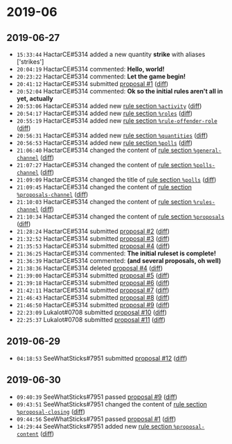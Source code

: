 # 2019-06

## 2019-06-27

* `15:33:44` HactarCE#5314 added a new quantity **strike** with aliases ['strikes']
* `20:04:19` HactarCE#5314 commented: **Hello, world!**
* `20:23:22` HactarCE#5314 commented: **Let the game begin!**
* `20:41:12` HactarCE#5314 submitted [proposal #1](../proposals.md#1) ([diff](https://github.com/Quonauts/Quonauts-4/commit/b8fa3c3de9598a14f52d5490962276e08ede02c0))
* `20:52:04` HactarCE#5314 commented: **Ok so the initial rules aren't all in yet, actually**
* `20:53:06` HactarCE#5314 added new [rule section `%activity`](../rules.md#activity) ([diff](https://github.com/Quonauts/Quonauts-4/commit/11c5f891cc5e16068053cab7d1781bfcb7286c3b))
* `20:54:17` HactarCE#5314 added new [rule section `%roles`](../rules.md#roles) ([diff](https://github.com/Quonauts/Quonauts-4/commit/c36bcb2f27918bcda3de590862566180714f718b))
* `20:55:19` HactarCE#5314 added new [rule section `%rule-offender-role`](../rules.md#rule-offender-role) ([diff](https://github.com/Quonauts/Quonauts-4/commit/c3d8e8ea769ff9db9574062e9b835a433e09100e))
* `20:56:31` HactarCE#5314 added new [rule section `%quantities`](../rules.md#quantities) ([diff](https://github.com/Quonauts/Quonauts-4/commit/3b0e1f1a12464355aa1bf417e7356afd0051c916))
* `20:56:53` HactarCE#5314 added new [rule section `%polls`](../rules.md#polls) ([diff](https://github.com/Quonauts/Quonauts-4/commit/17040ece588413ff86c737099c963655a449ba35))
* `21:06:40` HactarCE#5314 changed the content of [rule section `%general-channel`](../rules.md#general-channel) ([diff](https://github.com/Quonauts/Quonauts-4/commit/16bb3b4a5bf539f9124ef177fe32855df6d8362c))
* `21:07:27` HactarCE#5314 changed the content of [rule section `%polls-channel`](../rules.md#polls-channel) ([diff](https://github.com/Quonauts/Quonauts-4/commit/2d6674e3b0fc045bc92e43e923fb28d568e9ae77))
* `21:09:09` HactarCE#5314 changed the title of [rule section `%polls`](../rules.md#polls) ([diff](https://github.com/Quonauts/Quonauts-4/commit/80e8bac919aa3f310addde9fe1950ab6f902f397))
* `21:09:45` HactarCE#5314 changed the content of [rule section `%proposals-channel`](../rules.md#proposals-channel) ([diff](https://github.com/Quonauts/Quonauts-4/commit/1fae3eb1d13835035a026237f82f42a6e6841cb0))
* `21:10:03` HactarCE#5314 changed the content of [rule section `%rules-channel`](../rules.md#rules-channel) ([diff](https://github.com/Quonauts/Quonauts-4/commit/f35e8c891007709f4618ad31922ab9b44b845369))
* `21:10:34` HactarCE#5314 changed the content of [rule section `%proposals`](../rules.md#proposals) ([diff](https://github.com/Quonauts/Quonauts-4/commit/8f95fdc3be4ea9fbaa1273f60a7357a15b65f8c5))
* `21:28:24` HactarCE#5314 submitted [proposal #2](../proposals.md#2) ([diff](https://github.com/Quonauts/Quonauts-4/commit/29936c6b599628194651779079d482cffda9d774))
* `21:32:52` HactarCE#5314 submitted [proposal #3](../proposals.md#3) ([diff](https://github.com/Quonauts/Quonauts-4/commit/17c5e1b32316ec515aecc4339fb4e7e823de21ee))
* `21:35:53` HactarCE#5314 submitted [proposal #4](../proposals.md#4) ([diff](https://github.com/Quonauts/Quonauts-4/commit/7767a447f44aae9c9a9be16165c1645061d26109))
* `21:36:25` HactarCE#5314 commented: **The initial ruleset is complete!**
* `21:36:39` HactarCE#5314 commented: **(and several proposals, oh well)**
* `21:38:36` HactarCE#5314 deleted [proposal #4](../proposals.md#4) ([diff](https://github.com/Quonauts/Quonauts-4/commit/d59ffc59959c8523760787a724098e77952aec2c))
* `21:39:00` HactarCE#5314 submitted [proposal #5](../proposals.md#5) ([diff](https://github.com/Quonauts/Quonauts-4/commit/d373b4c486e346b832c3280c5104f8fa744d85e2))
* `21:39:18` HactarCE#5314 submitted [proposal #6](../proposals.md#6) ([diff](https://github.com/Quonauts/Quonauts-4/commit/c1898fd496bf764f1770209069797e3d9745edf8))
* `21:42:11` HactarCE#5314 submitted [proposal #7](../proposals.md#7) ([diff](https://github.com/Quonauts/Quonauts-4/commit/cd7026c67482fff125ea34d466cbef9453d136ae))
* `21:46:43` HactarCE#5314 submitted [proposal #8](../proposals.md#8) ([diff](https://github.com/Quonauts/Quonauts-4/commit/006ff2400599bf6266a0a42497950ea5dc72aad5))
* `21:46:50` HactarCE#5314 submitted [proposal #9](../proposals.md#9) ([diff](https://github.com/Quonauts/Quonauts-4/commit/fbb28beaca33610e358c75e8897b5dc9e06298bf))
* `22:23:09` Lukalot#0708 submitted [proposal #10](../proposals.md#10) ([diff](https://github.com/Quonauts/Quonauts-4/commit/fb144aef4771047d58e9f6c115033e1634ec7801))
* `22:25:37` Lukalot#0708 submitted [proposal #11](../proposals.md#11) ([diff](https://github.com/Quonauts/Quonauts-4/commit/a9097b1d735dbc5663f9aa905313c609fcf5a01a))

## 2019-06-29

* `04:18:53` SeeWhatSticks#7951 submitted [proposal #12](../proposals.md#12) ([diff](https://github.com/Quonauts/Quonauts-4/commit/851bf881fcd1b7e6ecc661e686dc4bb3de3c40ba))

## 2019-06-30

* `09:40:39` SeeWhatSticks#7951 passed [proposal #9](../proposals.md#9) ([diff](https://github.com/Quonauts/Quonauts-4/commit/8bcada4b2af1e024ef9b9a7411927aabf74d38e1))
* `09:43:51` SeeWhatSticks#7951 changed the content of [rule section `%proposal-closing`](../rules.md#proposal-closing) ([diff](https://github.com/Quonauts/Quonauts-4/commit/187d1274cf18ff488469e0b203cfb47f219f8eae))
* `09:44:56` SeeWhatSticks#7951 passed [proposal #1](../proposals.md#1) ([diff](https://github.com/Quonauts/Quonauts-4/commit/f4fe88df390c8d15b090c73139131bac523fca00))
* `14:29:44` SeeWhatSticks#7951 added new [rule section `%proposal-content`](../rules.md#proposal-content) ([diff](https://github.com/Quonauts/Quonauts-4/commit/d14b9c77b4432615405a2e263550189a159d6141))
